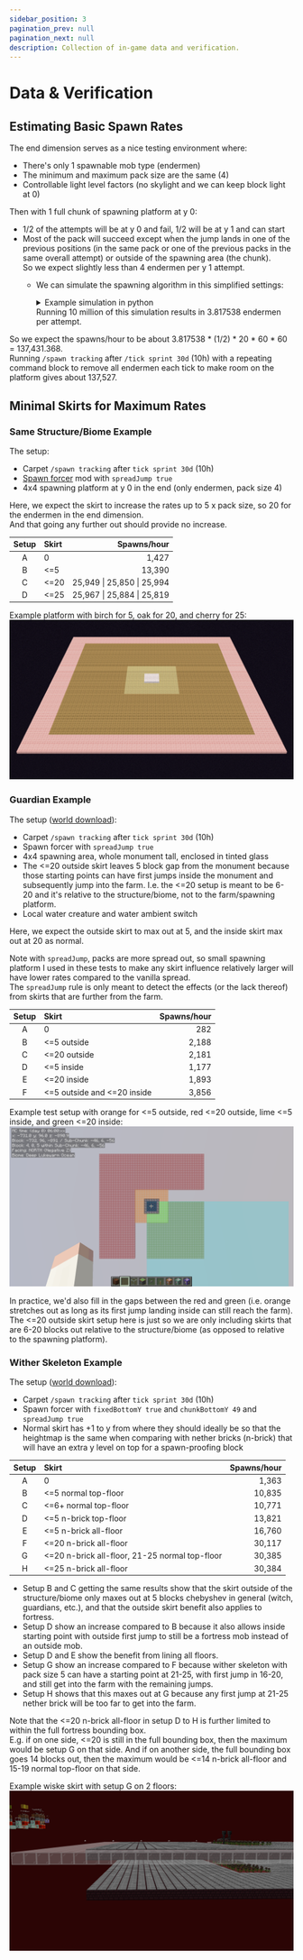 ```yaml
---
sidebar_position: 3
pagination_prev: null
pagination_next: null
description: Collection of in-game data and verification.
---
```


# Data & Verification

## Estimating Basic Spawn Rates

The end dimension serves as a nice testing environment where:

- There's only 1 spawnable mob type (endermen)
- The minimum and maximum pack size are the same (4)
- Controllable light level factors (no skylight and we can keep block light at 0)

Then with 1 full chunk of spawning platform at y 0:

- 1/2 of the attempts will be at y 0 and fail, 1/2 will be at y 1 and can start
- Most of the pack will succeed except when the jump lands in one of the previous positions (in the same pack or one of the previous packs in the same overall attempt)
or outside of the spawning area (the chunk).  
  So we expect slightly less than 4 endermen per y 1 attempt.
  - We can simulate the spawning algorithm in this simplified settings:

    <details>
        <summary>Example simulation in python</summary>

        ```python
        import random

        Point = list[int, int]

        def pack_jump(point: Point) -> Point:
            new_x = point[0] + (random.randint(0, 5) - random.randint(0, 5))
            new_z = point[1] + (random.randint(0, 5) - random.randint(0, 5))
            return [new_x, new_z]

        def is_out_of_chunk(point: Point) -> bool:
            return point[0] < 0 or point[0] > 15 or point[1] < 0 or point[1] > 15

        def fixed_pack_size_spawn_within_chunk(pack_size: int) -> list[list[Point], int, int, int]:
            spawn_points = []
            num_spawns = 0
            num_overlaps = 0
            num_out_of_chunk = 0
            starting_point = [random.randint(0, 15), random.randint(0, 15)]
            for _ in range(3):
                current_point = starting_point
                for __ in range(pack_size):
                    current_point = pack_jump(current_point)
                    if is_out_of_chunk(current_point):
                        num_out_of_chunk += 1
                        continue
                    if current_point in spawn_points:
                        num_overlaps += 1
                        continue
                    spawn_points.append(current_point)
                    num_spawns += 1
                    if num_spawns >= 4:
                        break
                if num_spawns >= 4:
                    break
            return [spawn_points, num_spawns, num_overlaps, num_out_of_chunk]
        ```
    </details>
    Running 10 million of this simulation results in 3.817538 endermen per attempt.

So we expect the spawns/hour to be about 3.817538 * (1/2) * 20 * 60 * 60 = 137,431.368.  
Running `/spawn tracking` after `/tick sprint 30d` (10h) with a repeating command block to remove all endermen each tick to make room on the platform gives about 137,527.

## Minimal Skirts for Maximum Rates

### Same Structure/Biome Example

The setup:

- Carpet `/spawn tracking` after `tick sprint 30d` (10h)
- [Spawn forcer](https://github.com/WaterGenie3/spawn-forcer) mod with `spreadJump true`
- 4x4 spawning platform at y 0 in the end (only endermen, pack size 4)

Here, we expect the skirt to increase the rates up to 5 x pack size, so 20 for the endermen in the end dimension.  
And that going any further out should provide no increase.

| Setup | Skirt | Spawns/hour |
| :-: | :-- | --: |
| A | 0 | 1,427 |
| B | \<=5 | 13,390 |
| C | \<=20 | 25,949 \| 25,850 \| 25,994 |
| D | \<=25 | 25,967 \| 25,884 \| 25,819 |

Example platform with birch for 5, oak for 20, and cherry for 25:
![Example platform for the endermen](./img/endermen-platform.png)

### Guardian Example

The setup ([world download](https://drive.google.com/file/d/1DKNfejBvl0hUEbW5_u30htbVaXYUE4am/view?usp=sharing)):

- Carpet `/spawn tracking` after `tick sprint 30d` (10h)
- Spawn forcer with `spreadJump true`
- 4x4 spawning area, whole monument tall, enclosed in tinted glass
- The \<=20 outside skirt leaves 5 block gap from the monument because those starting points can have first jumps inside the monument and subsequently jump into the farm. I.e. the \<=20 setup is meant to be 6-20 and it's relative to the structure/biome, not to the farm/spawning platform.
- Local water creature and water ambient switch

Here, we expect the outside skirt to max out at 5, and the inside skirt max out at 20 as normal.

Note with `spreadJump`, packs are more spread out, so small spawning platform I used in these tests to make any skirt influence relatively larger will have lower rates compared to the vanilla spread.  
The `spreadJump` rule is only meant to detect the effects (or the lack thereof) from skirts that are further from the farm.

| Setup | Skirt | Spawns/hour |
| :-: | :-- | --: |
| A | 0 | 282 |
| B | \<=5 outside | 2,188 |
| C | \<=20 outside | 2,181 |
| D | \<=5 inside | 1,177 |
| E | \<=20 inside | 1,893 |
| F | \<=5 outside and \<=20 inside | 3,856 |

Example test setup with orange for \<=5 outside, red \<=20 outside, lime \<=5 inside, and green \<=20 inside:
![Example skirt setups for the guardian](./img/guardian-skirt.png)

In practice, we'd also fill in the gaps between the red and green (i.e. orange stretches out as long as its first jump landing inside can still reach the farm).  
The \<=20 outside skirt setup here is just so we are only including skirts that are 6-20 blocks out relative to the structure/biome (as opposed to relative to the spawning platform).

### Wither Skeleton Example

The setup ([world download](https://drive.google.com/file/d/1eQfkj7J5XNqkEV4LYRmQPd5PSt73jzCN/view?usp=sharing)):

- Carpet `/spawn tracking` after `tick sprint 30d` (10h)
- Spawn forcer with `fixedBottomY true` and `chunkBottomY 49` and `spreadJump true`
- Normal skirt has +1 to y from where they should ideally be so that the heightmap is the same when comparing with nether bricks (n-brick) that will have an extra y level on top for a spawn-proofing block

| Setup | Skirt | Spawns/hour |
| :-: | :-- | --: |
| A | 0 | 1,363 |
| B | \<=5 normal top-floor | 10,835 |
| C | \<=6+ normal top-floor | 10,771 |
| D | \<=5 n-brick top-floor | 13,821 |
| E | \<=5 n-brick all-floor | 16,760 |
| F | \<=20 n-brick all-floor | 30,117 |
| G | \<=20 n-brick all-floor, 21-25 normal top-floor | 30,385 |
| H | \<=25 n-brick all-floor | 30,384 |

- Setup B and C getting the same results show that the skirt outside of the structure/biome only maxes out at 5 blocks chebyshev in general (witch, guardians, etc.), and that the outside skirt benefit also applies to fortress.
- Setup D show an increase compared to B because it also allows inside starting point with outside first jump to still be a fortress mob instead of an outside mob.
- Setup D and E show the benefit from lining all floors.
- Setup G show an increase compared to F because wither skeleton with pack size 5 can have a starting point at 21-25, with first jump in 16-20, and still get into the farm with the remaining jumps.
- Setup H shows that this maxes out at G because any first jump at 21-25 nether brick will be too far to get into the farm.

Note that the \<=20 n-brick all-floor in setup D to H is further limited to within the full fortress bounding box.  
E.g. if on one side, \<=20 is still in the full bounding box, then the maximum would be setup G on that side. And if on another side, the full bounding box goes 14 blocks out, then the maximum would be \<=14 n-brick all-floor and 15-19 normal top-floor on that side.

Example wiske skirt with setup G on 2 floors:
![Example wiske skirt](./img/wiske-skirt.png)

